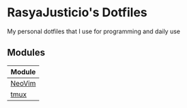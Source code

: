 # RasyaJusticio's Dotfiles

My personal dotfiles that I use for programming and daily use

## Modules

| Module |
| ----- |
| [NeoVim](./nvim/.config/nvim/README.md) |
| [tmux](./tmux/.config/tmux/README.md) |

